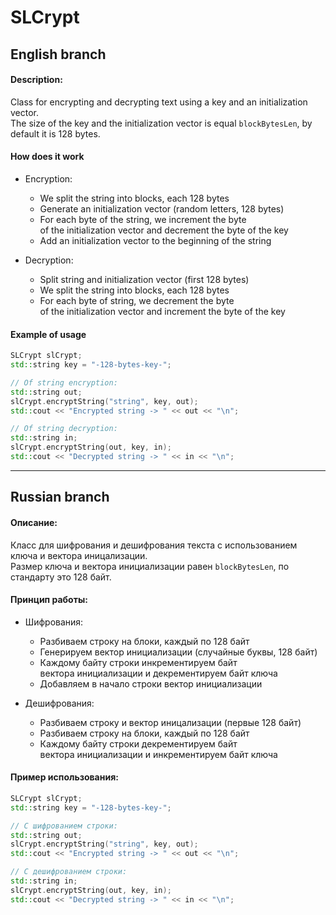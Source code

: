 # SLCrypt

## English branch
#### Description:
Class for encrypting and decrypting text using a key and an initialization vector.\
The size of the key and the initialization vector is equal `blockBytesLen`, by default it is 128 bytes.
#### How does it work
* Encryption:
  * We split the string into blocks, each 128 bytes
  * Generate an initialization vector (random letters, 128 bytes)
  * For each byte of the string, we increment the byte\
    of the initialization vector and decrement the byte of the key
  * Add an initialization vector to the beginning of the string

* Decryption:
  * Split string and initialization vector (first 128 bytes)
  * We split the string into blocks, each 128 bytes
  * For each byte of string, we decrement the byte\
    of the initialization vector and increment the byte of the key
  
#### Example of usage
```C++
SLCrypt slCrypt;
std::string key = "-128-bytes-key-";

// Of string encryption:
std::string out;
slCrypt.encryptString("string", key, out);
std::cout << "Encrypted string -> " << out << "\n";

// Of string decryption:
std::string in;
slCrypt.encryptString(out, key, in);
std::cout << "Decrypted string -> " << in << "\n";
```
___
## Russian branch
#### Описание:
Класс для шифрования и дешифрования текста с использованием ключа и вектора иницализации.\
Размер ключа и вектора инициализации равен `blockBytesLen`, по стандарту это 128 байт.
#### Принцип работы:
* Шифрования:
  * Разбиваем строку на блоки, каждый по 128 байт
  * Генерируем вектор инициализации (случайные буквы, 128 байт)
  * Каждому байту строки инкрементируем байт\
    вектора инициализации и декрементируем байт ключа 
  * Добавляем в начало строки вектор инициализации
  
* Дешифрования:
  * Разбиваем строку и вектор иницализации (первые 128 байт)
  * Разбиваем строку на блоки, каждый по 128 байт
  * Каждому байту строки декрементируем байт\
		вектора инициализации и инкрементируем байт ключа
#### Пример использования:
```C++
SLCrypt slCrypt;
std::string key = "-128-bytes-key-";

// С шифрованием строки:
std::string out;
slCrypt.encryptString("string", key, out);
std::cout << "Encrypted string -> " << out << "\n";

// С дешифрованием строки:
std::string in;
slCrypt.encryptString(out, key, in);
std::cout << "Decrypted string -> " << in << "\n";
```
